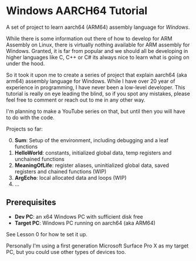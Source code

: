 # Windows AARCH64 Tutorial

A set of project to learn aarch64 (ARM64) assembly language for _Windows_.  

While there is some information out there of how to develop for ARM Assembly on Linux, there is virtually nothing available for ARM assembly for Windows.  Granted, it is far from popular and we should all be developing in higher
languages like C, C++ or C# its always nice to learn what is going on under the hood.

So it took it upon me to create a series of project that explain aarch64 (aka arm64) assembly language for Windows.
While I have over 20 year of experience in programming, I have never been a low-level developer.  This tutorial is really on eye leading the blind, so if you spot any mistakes, please feel free to comment or reach out to me in any other way.

I'm planning to make a YouTube series on that, but until then you will have to do with the code.

Projects so far:

0. **Sum**: Setup of the environment, including debugging and a leaf functions
1. **HelloWorld**: constants, initialized global data, temp registers and unchained functions
2. **MeaningOfLife**: register aliases, uninitialized global data, saved registers and chained functions (WIP)
3. **ArgEcho**: local allocated data and loops (WIP)
4. ...

## Prerequisites

* __Dev PC__: an x64 Windows PC with sufficient disk free
* __Target PC__: Windows PC running on aarch64 (aka ARM64)

See Lesson 0 for how te set it up.

Personally I'm using a first generation Microsoft Surface Pro X as my target PC, but you could use other types of devices too.